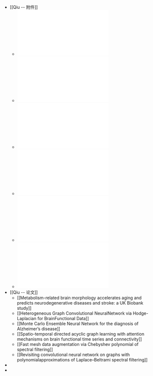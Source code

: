 - [[Qiu -- 附件]]
	- ![[[Metabolism-related brain morphology accelerates aging and predicts neurodegenerative diseases and stroke: a UK Biobank study]]](../assets/s41398-023-02515-1_zh_1692079977351_0.pdf)
	- ![Heterogeneous Graph Convolutional NeuralNetwork via Hodge-Laplacian for BrainFunctional Data](../assets/2302.09323_zh_1692090702017_0.pdf)
	- ![Monte Carlo Ensemble Neural Network for the diagnosis of Alzheimer’s disease](../assets/1-s2.0-S0893608022004282-main_1692427431338_0.pdf)
	- ![Spatio-temporal directed acyclic graph learning with attention mechanisms on brain functional time series and connectivity](../assets/（备份）1-s2.0-S1361841522000238-main_1692689405840_0.pdf)
	- ![Fast mesh data augmentation via Chebyshev polynomial of spectral filtering](../assets/1-s2.0-S0893608021002215-main_1692689514847_0.pdf)
	- ![Revisiting convolutional neural network on graphs with polynomialapproximations of Laplace–Beltrami spectral filtering](../assets/s00521-021-06006-6_1692695333394_0.pdf)
- [[Qiu -- 论文]]
	- [[Metabolism-related brain morphology accelerates aging and predicts neurodegenerative diseases and stroke: a UK Biobank study]]
	- [[Heterogeneous Graph Convolutional NeuralNetwork via Hodge-Laplacian for BrainFunctional Data]]
	- [[Monte Carlo Ensemble Neural Network for the diagnosis of Alzheimer’s disease]]
	- [[Spatio-temporal directed acyclic graph learning with attention mechanisms on brain functional time series and connectivity]]
	- [[Fast mesh data augmentation via Chebyshev polynomial of spectral filtering]]
	- [[Revisiting convolutional neural network on graphs with polynomialapproximations of Laplace–Beltrami spectral filtering]]
-
-